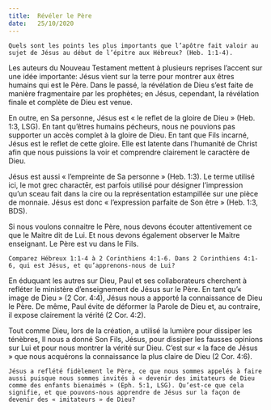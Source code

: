 ```yaml
---
title:  Révéler le Père
date:   25/10/2020
---
```


`Quels sont les points les plus importants que l’apôtre fait valoir au sujet de Jésus au début de l’épitre aux Hébreux? (Heb. 1:1-4).`

Les auteurs du Nouveau Testament mettent à plusieurs reprises l’accent sur une idée importante: Jésus vient sur la terre pour montrer aux êtres humains qui est le Père. Dans le passé, la révélation de Dieu s’est faite de manière fragmentaire par les prophètes; en Jésus, cependant, la révélation finale et complète de Dieu est venue.

En outre, en Sa personne, Jésus est « le reflet de la gloire de Dieu » (Heb. 1:3, LSG). En tant qu’êtres humains pécheurs, nous ne pouvions pas supporter un accès complet à la gloire de Dieu. En tant que Fils incarné, Jésus est le reflet de cette gloire. Elle est latente dans l’humanité de Christ afin que nous puissions la voir et comprendre clairement le caractère de Dieu.

Jésus est aussi « l’empreinte de Sa personne » (Heb. 1:3). Le terme utilisé ici, le mot grec charactēr, est parfois utilisé pour désigner l’impression qu’un sceau fait dans la cire ou la représentation estampillée sur une pièce de monnaie. Jésus est donc « l’expression parfaite de Son être » (Heb. 1:3, BDS).

Si nous voulons connaitre le Père, nous devons écouter attentivement ce que le Maitre dit de Lui. Et nous devons également observer le Maitre enseignant. Le Père est vu dans le Fils.

`Comparez Hébreux 1:1-4 à 2 Corinthiens 4:1-6. Dans 2 Corinthiens 4:1-6, qui est Jésus, et qu’apprenons-nous de Lui?`

En éduquant les autres sur Dieu, Paul et ses collaborateurs cherchent à refléter le ministère d’enseignement de Jésus sur le Père. En tant qu’« image de Dieu » (2 Cor. 4:4), Jésus nous a apporté la connaissance de Dieu le Père. De même, Paul évite de déformer la Parole de Dieu et, au contraire, il expose clairement la vérité (2 Cor. 4:2).

Tout comme Dieu, lors de la création, a utilisé la lumière pour dissiper les ténèbres, Il nous a donné Son Fils, Jésus, pour dissiper les fausses opinions sur Lui et pour nous montrer la vérité sur Dieu. C’est sur « la face de Jésus » que nous acquérons la connaissance la plus claire de Dieu (2 Cor. 4:6).

`Jésus a reflété fidèlement le Père, ce que nous sommes appelés à faire aussi puisque nous sommes invités à « devenir des imitateurs de Dieu comme des enfants bienaimés » (Eph. 5:1, LSG). Qu’est-ce que cela signifie, et que pouvons-nous apprendre de Jésus sur la façon de devenir des « imitateurs » de Dieu?`